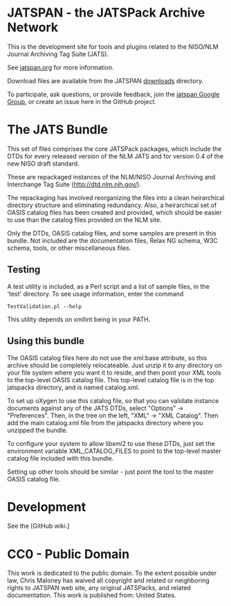 # JATSPAN - the JATSPack Archive Network

This is the development site for tools and plugins related to the NISO/NLM
Journal Archiving Tag Suite (JATS).

See [jatspan.org](http://jatspan.org) for more information.

Download files are available from the JATSPAN [downloads](http://jatspan.org/downloads)
directory.

To participate, ask questions, or provide feedback,
join the [jatspan Google Group](https://groups.google.com/d/forum/jatspan),
or create an issue here in the GitHub project.


# The JATS Bundle

This set of files comprises the core JATSPack packages, which include the DTDs
for every released version of the NLM JATS and for version 0.4 of the new NISO
draft standard.

These are repackaged instances of the NLM/NISO Journal Archiving and
Interchange Tag Suite (http://dtd.nlm.nih.gov/).

The repackaging has involved reorganizing the files into a clean heirarchical
directory structure and eliminating redundancy.  Also, a heirarchical set of
OASIS catalog files has been created and provided, which should be easier to
use than the catalog files provided on the NLM site.

Only the DTDs, OASIS catalog files, and some samples are present in this
bundle.  Not included are the documentation files, Relax NG schema, W3C schema,
tools, or other miscellaneous files.

Testing
-------

A test utility is included, as a Perl script and a list of sample files, in the
'test' directory.  To see usage information, enter the command

    TestValidation.pl --help

This utility depends on xmllint being in your PATH.

Using this bundle
-----------------

The OASIS catalog files here do not use the xml:base attribute, so this archive
should be completely relocateable.  Just unzip it to any directory on your file
system where you want it to reside, and then point your XML tools to the
top-level OASIS catalog file.  This top-level catalog file is in the top
jatspacks directory, and is named catalog.xml.

To set up oXygen to use this catalog file, so that you can validate instance
documents against any of the JATS DTDs, select "Options" -> "Preferences".
Then, in the tree on the left, "XML" -> "XML Catalog".  Then add the main
catalog.xml file from the jatspacks directory where you unzipped the bundle.

To configure your system to allow libxml2 to use these DTDs, just set the
environment variable XML_CATALOG_FILES to point to the top-level master catalog
file included with this bundle.

Setting up other tools should be similar - just point the tool to the master
OASIS catalog file.


# Development

See the [GitHub wiki.]




# CC0 - Public Domain

This work is dedicated to the public domain.  To the extent possible under law,
Chris Maloney has waived all copyright and related or neighboring rights to
JATSPAN web site, any original JATSPacks, and related documentation. This work
is published from:  United States.
